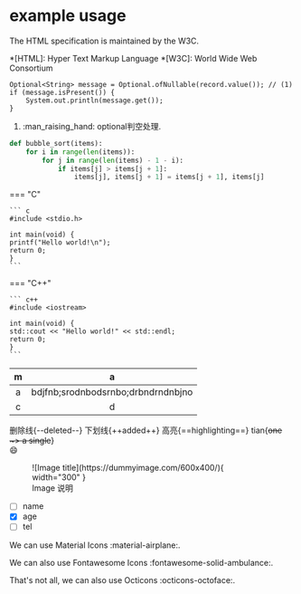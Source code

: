 # example usage

The HTML specification is maintained by the W3C.

*[HTML]: Hyper Text Markup Language
*[W3C]: World Wide Web Consortium


``` { .java .no-copy }
Optional<String> message = Optional.ofNullable(record.value()); // (1)
if (message.isPresent()) {
    System.out.println(message.get());
}
```

1.  :man_raising_hand: optional判空处理.

``` py linenums="1" hl_lines="2 4"
def bubble_sort(items):
    for i in range(len(items)):
        for j in range(len(items) - 1 - i):
            if items[j] > items[j + 1]:
                items[j], items[j + 1] = items[j + 1], items[j]
```

=== "C"

    ``` c
    #include <stdio.h>

    int main(void) {
    printf("Hello world!\n");
    return 0;
    }
    ```

=== "C++"

    ``` c++
    #include <iostream>

    int main(void) {
    std::cout << "Hello world!" << std::endl;
    return 0;
    }
    ```


| m | a |
|:----:|:-:|
|a|bdjfnb;srodnbodsrnbo;drbndrndnbjno|
|c|d|

删除线{--deleted--}
下划线{++added++}
高亮{==highlighting==}
tian{~~one ~> a single~~}  
:smile:

<figure markdown>  
    ![Image title](https://dummyimage.com/600x400/){ width="300" }
    <figcaption>Image 说明</figcaption>
</figure>

- [ ] name 
- [x] age
- [ ] tel

We can use Material Icons :material-airplane:.

We can also use Fontawesome Icons :fontawesome-solid-ambulance:.

That's not all, we can also use Octicons :octicons-octoface:.


